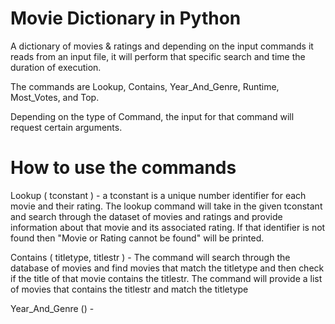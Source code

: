 # Movie Dictionary in Python

A dictionary of movies & ratings and depending on the input commands it 
reads from an input file, it will perform that specific search and time
the duration of execution.

The commands are Lookup, Contains, Year_And_Genre, Runtime, Most_Votes, and Top. 

Depending on the type of Command, the input for that command will request 
certain arguments. 

# How to use the commands
Lookup ( tconstant ) - a tconstant is a unique number identifier for each
movie and their rating. The lookup command will take in the given tconstant
and search through the dataset of movies and ratings and provide information
about that movie and its associated rating. If that identifier is not found
then "Movie or Rating cannot be found" will be printed.

Contains ( titletype, titlestr ) - The command will search through the database
of movies and find movies that match the titletype and then check if the title
of that movie contains the titlestr. The command will provide a list of movies
that contains the titlestr and match the titletype

Year_And_Genre () - 




